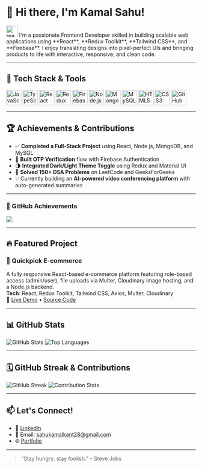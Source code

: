 # 👋 Hi there, I'm Kamal Sahu! 
<img src="https://raw.githubusercontent.com/MartinHeinz/MartinHeinz/master/wave.gif" width="30px" alt="waving hand"/>
I'm a passionate Frontend Developer skilled in building scalable web applications using **React**, **Redux Toolkit**, **Tailwind CSS**, and **Firebase**. I enjoy translating designs into pixel-perfect UIs and bringing products to life with interactive, responsive, and clean code.

---

## 🚀 Tech Stack & Tools

<p align="left">
  <img src="https://cdn.jsdelivr.net/gh/devicons/devicon/icons/javascript/javascript-original.svg" width="40" height="40" alt="JavaScript"/>
  <img src="https://cdn.jsdelivr.net/gh/devicons/devicon/icons/typescript/typescript-original.svg" width="40" height="40" alt="TypeScript"/>
  <img src="https://cdn.jsdelivr.net/gh/devicons/devicon/icons/react/react-original.svg" width="40" height="40" alt="React"/>
  <img src="https://cdn.jsdelivr.net/gh/devicons/devicon/icons/redux/redux-original.svg" width="40" height="40" alt="Redux"/>
  <img src="https://cdn.jsdelivr.net/gh/devicons/devicon/icons/firebase/firebase-plain.svg" width="40" height="40" alt="Firebase"/>
  <img src="https://cdn.jsdelivr.net/gh/devicons/devicon/icons/nodejs/nodejs-original.svg" width="40" height="40" alt="Node.js"/>
  <img src="https://cdn.jsdelivr.net/gh/devicons/devicon/icons/mongodb/mongodb-original.svg" width="40" height="40" alt="MongoDB"/>
  <img src="https://cdn.jsdelivr.net/gh/devicons/devicon/icons/mysql/mysql-original.svg" width="40" height="40" alt="MySQL"/>
  <img src="https://cdn.jsdelivr.net/gh/devicons/devicon/icons/html5/html5-original.svg" width="40" height="40" alt="HTML5"/>
  <img src="https://cdn.jsdelivr.net/gh/devicons/devicon/icons/css3/css3-original.svg" width="40" height="40" alt="CSS3"/>
  <img src="https://cdn.jsdelivr.net/gh/devicons/devicon/icons/github/github-original.svg" width="40" height="40" alt="GitHub"/>
</p>

---

## 🏆 Achievements & Contributions

- ✅ **Completed a Full-Stack Project** using React, Node.js, MongoDB, and MySQL    
- 🔐 **Built OTP Verification** flow with Firebase Authentication  
- 🌗 **Integrated Dark/Light Theme Toggle** using Redux and Material UI  
- 🧠 **Solved 150+ DSA Problems** on LeetCode and GeeksForGeeks  
- 💡 Currently building an **AI-powered video conferencing platform** with auto-generated summaries  

---

### 📛 GitHub Achievements

<p align="left">
  <img src="https://github-profile-trophy.vercel.app/?username=mr-banner&theme=radical&column=4&margin-w=15&margin-h=15" />
</p>

---

## 🔥 Featured Project

### 🎯 Quickpick E-commerce  
A fully responsive React-based e-commerce platform featuring role-based access (admin/user), file uploads via Multer, Cloudinary image hosting, and a Node.js backend.  
**Tech**: React, Redux Toolkit, Tailwind CSS, Axios, Multer, Cloudinary  
🔗 [Live Demo](https://quickpick-e-commerce.vercel.app/) • [Source Code](https://github.com/mr-banner/Quickpick-E-commerce)

---

## 📊 GitHub Stats

<p align="left">
  <img src="https://github-readme-stats.vercel.app/api?username=mr-banner&show_icons=true&theme=radical" alt="GitHub Stats" />
  <img src="https://github-readme-stats.vercel.app/api/top-langs/?username=mr-banner&layout=compact&theme=radical" alt="Top Languages" />
</p>

---

## 🗓 GitHub Streak & Contributions

<p align="left">
  <img src="https://streak-stats.demolab.com/?user=mr-banner&theme=radical" alt="GitHub Streak" />
  <img src="https://github-contributor-stats.vercel.app/api?username=mr-banner&limit=10&theme=radical&combine_all_yearly_contributions=true" alt="Contribution Stats" />
</p>

---

## 📫 Let's Connect!

- 💼 [LinkedIn](https://www.linkedin.com/in/kamal28/)
- 📧 Email: sahukamalkant28@gmail.com
- 🌐 [Portfolio](https://kamalkantportfolio.vercel.app)

---

> “Stay hungry, stay foolish.” – Steve Jobs
